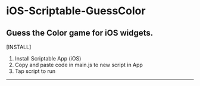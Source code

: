 # iOS-Scriptable-GuessColor
Guess the Color game for iOS widgets.
-------------------------------------------

[INSTALL]

1. Install Scriptable App (iOS)
2. Copy and paste code in main.js to new script in App
3. Tap script to run

-------------------------------------------
